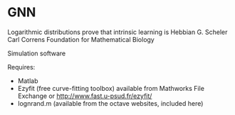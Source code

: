 # GNN

Logarithmic distributions prove that intrinsic learning is Hebbian
G. Scheler
Carl Correns Foundation for Mathematical Biology

Simulation software

Requires:
* Matlab
* Ezyfit (free curve-fitting toolbox)
   available from Mathworks File Exchange or
   http://www.fast.u-psud.fr/ezyfit/
* lognrand.m (available from the octave websites, included here)


